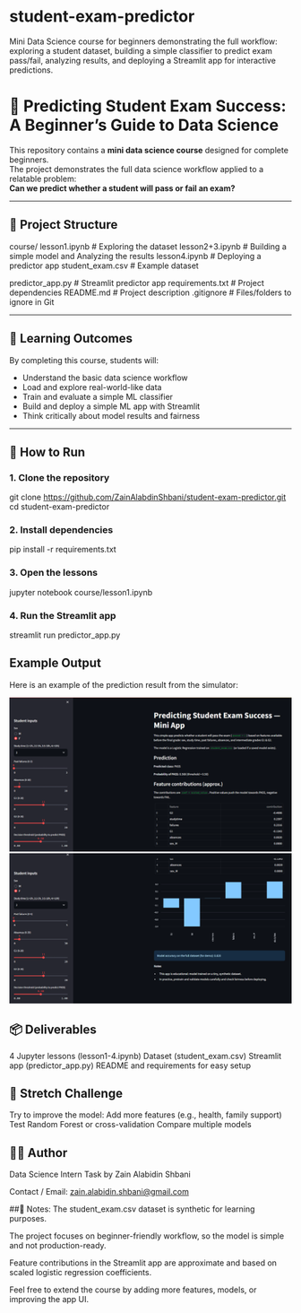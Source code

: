 # student-exam-predictor
Mini Data Science course for beginners demonstrating the full workflow: exploring a student dataset, building a simple classifier to predict exam pass/fail, analyzing results, and deploying a Streamlit app for interactive predictions.

# 🧠 Predicting Student Exam Success: A Beginner’s Guide to Data Science

This repository contains a **mini data science course** designed for complete beginners.  
The project demonstrates the full data science workflow applied to a relatable problem:  
**Can we predict whether a student will pass or fail an exam?**

---

## 📂 Project Structure

course/
lesson1.ipynb # Exploring the dataset
lesson2+3.ipynb # Building a simple model and Analyzing the results
lesson4.ipynb # Deploying a predictor app
student_exam.csv # Example dataset

predictor_app.py # Streamlit predictor app
requirements.txt # Project dependencies
README.md # Project description
.gitignore # Files/folders to ignore in Git

---

## 🎯 Learning Outcomes

By completing this course, students will:

- Understand the basic data science workflow
- Load and explore real-world-like data
- Train and evaluate a simple ML classifier
- Build and deploy a simple ML app with Streamlit
- Think critically about model results and fairness

---

## 🚀 How to Run

### 1. Clone the repository

git clone https://github.com/ZainAlabdinShbani/student-exam-predictor.git
cd student-exam-predictor

### 2. Install dependencies

pip install -r requirements.txt

### 3. Open the lessons

jupyter notebook course/lesson1.ipynb

### 4. Run the Streamlit app

streamlit run predictor_app.py

## Example Output

Here is an example of the prediction result from the simulator:

![Simulation Result](images/simulation_result1.png)
![Simulation Result](images/simulation_result2.png)


## 📦 Deliverables
4 Jupyter lessons (lesson1-4.ipynb)
Dataset (student_exam.csv)
Streamlit app (predictor_app.py)
README and requirements for easy setup

## 🔄 Stretch Challenge
Try to improve the model:
Add more features (e.g., health, family support)
Test Random Forest or cross-validation
Compare multiple models

## 👩‍💻 Author
Data Science Intern Task by Zain Alabidin Shbani

Contact / Email: zain.alabidin.shbani@gmail.com

##📝 Notes:
The student_exam.csv dataset is synthetic for learning purposes.

The project focuses on beginner-friendly workflow, so the model is simple and not production-ready.

Feature contributions in the Streamlit app are approximate and based on scaled logistic regression coefficients.

Feel free to extend the course by adding more features, models, or improving the app UI.
```

